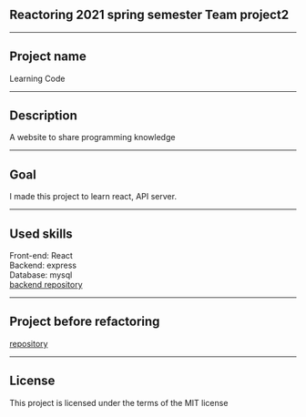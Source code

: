 ## Reactoring 2021 spring semester Team project2
- - -
## Project name
  Learning Code
  - - -
## Description
  A website to share programming knowledge
  - - -
## Goal
  I made this project to learn react, API server.
  - - -
## Used skills 
  Front-end: React  
  Backend: express  
  Database: mysql  
    [backend repository](https://github.com/skullkim/learning-code-backend-refactoring/tree/feature/header-footer)
- - -
## Project before refactoring
  [repository](https://github.com/skullkim/teamProject2)
- - -
## License
  This project is licensed under the terms of the MIT license